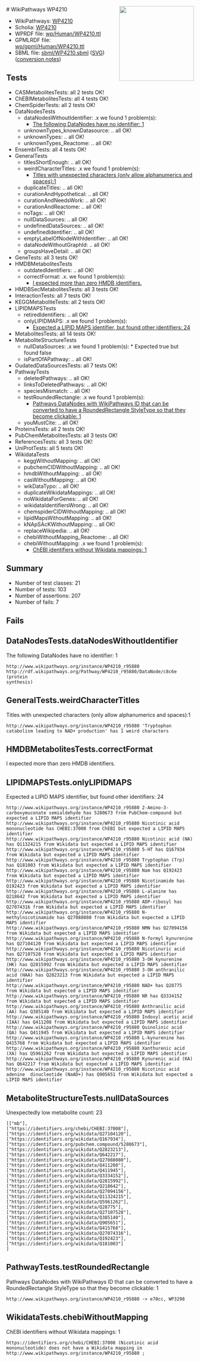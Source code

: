 <img style="float: right; width: 200px" src="../logo.png" />
# WikiPathways WP4210

* WikiPathways: [WP4210](https://identifiers.org/wikipathways:WP4210)
* Scholia: [WP4210](https://scholia.toolforge.org/wikipathways/WP4210)
* WPRDF file: [wp/Human/WP4210.ttl](../wp/Human/WP4210.ttl)
* GPMLRDF file: [wp/gpml/Human/WP4210.ttl](../wp/gpml/Human/WP4210.ttl)
* SBML file: [sbml/WP4210.sbml](../sbml/WP4210.sbml) ([SVG](../sbml/WP4210.svg)) ([conversion notes](../sbml/WP4210.txt))

## Tests
* CASMetabolitesTests: all 2 tests OK!
* ChEBIMetabolitesTests: all 4 tests OK!
* ChemSpiderTests: all 2 tests OK!
* DataNodesTests
    * dataNodesWithoutIdentifier: .x we found 1 problem(s):
        * [The following DataNodes have no identifier: 1](#d2d32fa0)
    * unknownTypes_knownDatasource: .. all OK!
    * unknownTypes: .. all OK!
    * unknownTypes_Reactome: .. all OK!
* EnsemblTests: all 4 tests OK!
* GeneralTests
    * titlesShortEnough: .. all OK!
    * weirdCharacterTitles: .x we found 1 problem(s):
        * [Titles with unexpected characters (only allow alphanumerics and spaces):1](#fda87b3f)
    * duplicateTitles: .. all OK!
    * curationAndHypothetical: .. all OK!
    * curationAndNeedsWork: .. all OK!
    * curationAndReactome: .. all OK!
    * noTags: .. all OK!
    * nullDataSources: .. all OK!
    * undefinedDataSources: .. all OK!
    * undefinedIdentifier: .. all OK!
    * emptyLabelOfNodeWithIdentifier: .. all OK!
    * dataNodeWithoutGraphId: .. all OK!
    * groupsHaveDetail: .. all OK!
* GeneTests: all 3 tests OK!
* HMDBMetabolitesTests
    * outdatedIdentifiers: .. all OK!
    * correctFormat: .x. we found 1 problem(s):
        * [I expected more than zero HMDB identifiers.](#ad154c1e)
* HMDBSecMetabolitesTests: all 3 tests OK!
* InteractionTests: all 7 tests OK!
* KEGGMetaboliteTests: all 2 tests OK!
* LIPIDMAPSTests
    * retiredIdentifiers: .. all OK!
    * onlyLIPIDMAPS: .x we found 1 problem(s):
        * [Expected a LIPID MAPS identifier, but found other identifiers: 24](#d0bfb69b)
* MetabolitesTests: all 14 tests OK!
* MetaboliteStructureTests
    * nullDataSources: .x we found 1 problem(s):
            * Expected true but found false
    * isPartOfAPathway: .. all OK!
* OudatedDataSourcesTests: all 7 tests OK!
* PathwayTests
    * deletedPathways: .. all OK!
    * linksToDeletedPathways: .. all OK!
    * speciesMismatch: .. all OK!
    * testRoundedRectangle: .x we found 1 problem(s):
        * [Pathways DataNodes with WikiPathways ID that can be converted to have a RoundedRectangle StyleType so that they become clickable: 1](#9fbad3cb)
    * youMustCite: .. all OK!
* ProteinsTests: all 2 tests OK!
* PubChemMetabolitesTests: all 3 tests OK!
* ReferencesTests: all 3 tests OK!
* UniProtTests: all 5 tests OK!
* WikidataTests
    * keggWithoutMapping: .. all OK!
    * pubchemCIDWithoutMapping: .. all OK!
    * hmdbWithoutMapping: .. all OK!
    * casWithoutMapping: .. all OK!
    * wikDataTypo: .. all OK!
    * duplicateWikidataMappings: .. all OK!
    * noWikidataForGenes: .. all OK!
    * wikidataIdentifiersWrong: .. all OK!
    * chemspiderCIDWithoutMapping: .. all OK!
    * lipidMapsWithoutMapping: .. all OK!
    * kNApSAcKWithoutMapping: .. all OK!
    * replaceWikipedia: .. all OK!
    * chebiWithoutMapping_Reactome: .. all OK!
    * chebiWithoutMapping: .x we found 1 problem(s):
        * [ChEBI identifiers without Wikidata mappings: 1](#a8d554cd)


## Summary

* Number of test classes: 21
* Number of tests: 103
* Number of assertions: 207
* Number of fails: 7

## Fails

<a name="d2d32fa0" />

## DataNodesTests.dataNodesWithoutIdentifier

The following DataNodes have no identifier: 1
```
http://www.wikipathways.org/instance/WP4210_r95880 http://rdf.wikipathways.org/Pathway/WP4210_r95880/DataNode/c8c6e (protein 
synthesis)
```

<a name="fda87b3f" />

## GeneralTests.weirdCharacterTitles

Titles with unexpected characters (only allow alphanumerics and spaces):1
```
http://www.wikipathways.org/instance/WP4210_r95880 'Tryptophan catabolism leading to NAD+ production' has 1 weird characters
```

<a name="ad154c1e" />

## HMDBMetabolitesTests.correctFormat

I expected more than zero HMDB identifiers.
<a name="d0bfb69b" />

## LIPIDMAPSTests.onlyLIPIDMAPS

Expected a LIPID MAPS identifier, but found other identifiers: 24
```
http://www.wikipathways.org/instance/WP4210_r95880 2-Amino-3-carboxymuconate semialdehyde has 5280673 from PubChem-compound but expected a LIPID MAPS identifier
http://www.wikipathways.org/instance/WP4210_r95880 Nicotinic acid  mononucleotide has CHEBI:37008 from ChEBI but expected a LIPID MAPS identifier
http://www.wikipathways.org/instance/WP4210_r95880 Nicotinic acid (NA) has Q11324215 from Wikidata but expected a LIPID MAPS identifier
http://www.wikipathways.org/instance/WP4210_r95880 5-HT has Q167934 from Wikidata but expected a LIPID MAPS identifier
http://www.wikipathways.org/instance/WP4210_r95880 Tryptophan (Trp) has Q181003 from Wikidata but expected a LIPID MAPS identifier
http://www.wikipathways.org/instance/WP4210_r95880 Nam has Q192423 from Wikidata but expected a LIPID MAPS identifier
http://www.wikipathways.org/instance/WP4210_r95880 Nicotinamide has Q192423 from Wikidata but expected a LIPID MAPS identifier
http://www.wikipathways.org/instance/WP4210_r95880 L-alanine has Q218642 from Wikidata but expected a LIPID MAPS identifier
http://www.wikipathways.org/instance/WP4210_r95880 ADP-ribosyl has Q27074316 from Wikidata but expected a LIPID MAPS identifier
http://www.wikipathways.org/instance/WP4210_r95880 N-methylnicotinamide has Q27088080 from Wikidata but expected a LIPID MAPS identifier
http://www.wikipathways.org/instance/WP4210_r95880 NMN has Q27094156 from Wikidata but expected a LIPID MAPS identifier
http://www.wikipathways.org/instance/WP4210_r95880 N-formyl kynurenine has Q27104120 from Wikidata but expected a LIPID MAPS identifier
http://www.wikipathways.org/instance/WP4210_r95880 Nicotinuric acid has Q27107528 from Wikidata but expected a LIPID MAPS identifier
http://www.wikipathways.org/instance/WP4210_r95880 3-OH kynurenine (HK) has Q2815992 from Wikidata but expected a LIPID MAPS identifier
http://www.wikipathways.org/instance/WP4210_r95880 3-OH anthranilic acid (HAA) has Q2823213 from Wikidata but expected a LIPID MAPS identifier
http://www.wikipathways.org/instance/WP4210_r95880 NAD+ has Q28775 from Wikidata but expected a LIPID MAPS identifier
http://www.wikipathways.org/instance/WP4210_r95880 NR has Q3334152 from Wikidata but expected a LIPID MAPS identifier
http://www.wikipathways.org/instance/WP4210_r95880 Anthranilic acid (AA) has Q385140 from Wikidata but expected a LIPID MAPS identifier
http://www.wikipathways.org/instance/WP4210_r95880 Indoxyl acetic acid (IAA) has Q411208 from Wikidata but expected a LIPID MAPS identifier
http://www.wikipathways.org/instance/WP4210_r95880 Quinolinic acid (QA) has Q411945 from Wikidata but expected a LIPID MAPS identifier
http://www.wikipathways.org/instance/WP4210_r95880 L-kynurenine has Q415768 from Wikidata but expected a LIPID MAPS identifier
http://www.wikipathways.org/instance/WP4210_r95880 Xanthurenic acid (XA) has Q5961262 from Wikidata but expected a LIPID MAPS identifier
http://www.wikipathways.org/instance/WP4210_r95880 Kynurenic acid (KA) has Q642217 from Wikidata but expected a LIPID MAPS identifier
http://www.wikipathways.org/instance/WP4210_r95880 Nicotinic acid adenine  dinucleotide (NaAD+) has Q905651 from Wikidata but expected a LIPID MAPS identifier
```

<a name="919041ab" />

## MetaboliteStructureTests.nullDataSources

Unexpectedly low metabolite count: 23
```
[["mb"],
["https://identifiers.org/chebi/CHEBI:37008"],
["https://identifiers.org/wikidata/Q27104120"],
["https://identifiers.org/wikidata/Q167934"],
["https://identifiers.org/pubchem.compound/5280673"],
["https://identifiers.org/wikidata/Q2823213"],
["https://identifiers.org/wikidata/Q642217"],
["https://identifiers.org/wikidata/Q27088080"],
["https://identifiers.org/wikidata/Q411208"],
["https://identifiers.org/wikidata/Q411945"],
["https://identifiers.org/wikidata/Q3334152"],
["https://identifiers.org/wikidata/Q2815992"],
["https://identifiers.org/wikidata/Q218642"],
["https://identifiers.org/wikidata/Q27094156"],
["https://identifiers.org/wikidata/Q11324215"],
["https://identifiers.org/wikidata/Q5961262"],
["https://identifiers.org/wikidata/Q28775"],
["https://identifiers.org/wikidata/Q27107528"],
["https://identifiers.org/wikidata/Q385140"],
["https://identifiers.org/wikidata/Q905651"],
["https://identifiers.org/wikidata/Q415768"],
["https://identifiers.org/wikidata/Q27074316"],
["https://identifiers.org/wikidata/Q192423"],
["https://identifiers.org/wikidata/Q181003"]
]
```

<a name="9fbad3cb" />

## PathwayTests.testRoundedRectangle

Pathways DataNodes with WikiPathways ID that can be converted to have a RoundedRectangle StyleType so that they become clickable: 1
```
http://www.wikipathways.org/instance/WP4210_r95880 -> e70cc, WP3298
 ```

<a name="a8d554cd" />

## WikidataTests.chebiWithoutMapping

ChEBI identifiers without Wikidata mappings: 1
```
https://identifiers.org/chebi/CHEBI:37008 (Nicotinic acid  mononucleotide) does not have a Wikidata mapping in http://www.wikipathways.org/instance/WP4210_r95880 ; 
```

